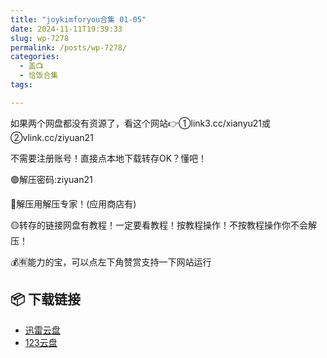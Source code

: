 ```yaml
---
title: "joykimforyou合集 01-05"
date: 2024-11-11T19:39:33
slug: wp-7278
permalink: /posts/wp-7278/
categories:
  - 盖📺
  - 恰饭合集
tags:

---
```


如果两个网盘都没有资源了，看这个网站👉①link3.cc/xianyu21或②vlink.cc/ziyuan21

不需要注册账号！直接点本地下载转存OK？懂吧！

🟢解压密码:ziyuan21

🔵解压用解压专家！(应用商店有)

🟡转存的链接网盘有教程！一定要看教程！按教程操作！不按教程操作你不会解压！

💰🈶能力的宝，可以点左下角赞赏支持一下网站运行

## 📦 下载链接
- [迅雷云盘](https://blziyuan21.com/pay-download/7278?key=967e83e2fd&down_id=0)
- [123云盘](https://blziyuan21.com/pay-download/7278?key=967e83e2fd&down_id=1)

